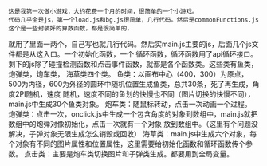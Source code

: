     这是我第一次做小游戏，大约花费一个月的时间，很简单的一个小游戏。
    代码几乎全是js，第一个load.js和bg.js很简单，几行代码。然后是commonFunctions.js这个是一些封装好的算数函数，都是很简单的，
就用了里面一两个，自己写也就几行代码。然后实main.js主要的js，后面几个js文件都是从这入口。一个初始化函数，一个
循环函数，循环函数用了api循环接口。剩下的js除了碰撞检测函数和点击事件函数，就都是各个函数类。这些类有鱼类，炮弹类，炮车类，
海草类四个类。
    鱼类：以画布中心（400，300）为原点，500为内径，600为外径的圆环中随机位置生成鱼类，总共30条，死了再生成，角度2PI随机，速度
随机，速度不同的鱼划的快慢也不同（图片切换的快慢不同），main.js中生成30个鱼类对象。
    炮车类：随鼠标转动，点击一次动画一个过程。
    炮弹类：点击一次，onclick.js中生成一个包含角度的对象到数组中，main.js就把数组中的炮弹对像初始化，点击一次就有一个对象
放到数组中。（这里有个问题没解决，子弹对象无限生成怎么销毁或回收）
    海草类：main.js中生成六个对象，每个对象有不同的图片属性和位置属性，这里需要给初始化函数和循环函数传个参数。
    点击类：主要是炮车类切换图片和子弹类生成。都要用到全局变量。

    
